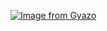 [![Image from Gyazo](https://i.gyazo.com/d90f6748aff6bee0e3aafe9f0d88ac9c.gif)](https://gyazo.com/d90f6748aff6bee0e3aafe9f0d88ac9c)
